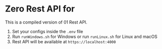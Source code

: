 # Zero Rest API for

This is a compiled version of 01 Rest API. 
1. Set your configs inside the `.env` file
2. Run `runWindows.sh` for Windows or run `runLinux.sh` for Linux and macOS
3. Rest API will be available at `https://localhost:4000`
